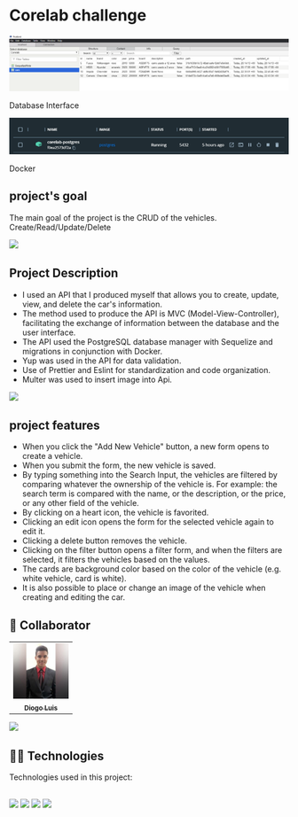 <h1>Corelab challenge</h1>

<img src="./src/assets/databaseInterface.png"  width="600px" alt="databaseInterface">

<p>Database Interface</p>

<img src="./src/assets/Docker.png"  width="600px" 
alt="Project-Video">

<p>Docker</p>

<h2>project's goal</h2> 

The main goal of the project is the CRUD of the vehicles. Create/Read/Update/Delete

<a href="https://www.youtube.com/watch?v=qFLhGq0060w" target="_blank"  ><img src="https://user-images.githubusercontent.com/73097560/115834477-dbab4500-a447-11eb-908a-139a6edaec5c.gif"></a>

<h2>Project Description</h2>

<ul>

<li>I used an API that I produced myself that allows you to create, update, view, and delete the car's information.</li>

<li>The method used to produce the API is MVC (Model-View-Controller), facilitating the exchange of information between the database and the user interface.</li>

<li>The API used the PostgreSQL database manager with Sequelize and migrations in conjunction with Docker.</li>

<li>Yup was used in the API for data validation.</li>

<li>Use of Prettier and Eslint for standardization and code organization.</li>


<li>Multer was used to insert image into Api.</li>

</ul>

<a href="https://www.youtube.com/watch?v=qFLhGq0060w" target="_blank"  ><img src="https://user-images.githubusercontent.com/73097560/115834477-dbab4500-a447-11eb-908a-139a6edaec5c.gif"></a>


<h2>project features</h2> 

<ul>

<li>When you click the "Add New Vehicle" button, a new form opens to create a vehicle.</li>

<li>When you submit the form, the new vehicle is saved. </li>

<li>By typing something into the Search Input, the vehicles are filtered by comparing whatever the ownership of the vehicle is. For example: the search term is compared with the name, or the description, or the price, or any other field of the vehicle.</li>

<li>By clicking on a heart icon, the vehicle is favorited. </li>

<li>Clicking an edit icon opens the form for the selected vehicle again to edit it.</li>

<li>Clicking a delete button removes the vehicle. </li>

<li>Clicking on the filter button opens a filter form, and when the filters are selected, it filters the vehicles based on the values. </li>

<li>The cards are background color based on the color of the vehicle (e.g. white vehicle, card is white).</li>

<li>It is also possible to place or change an image of the vehicle when creating and editing the car.</li>

</ul>


<h2>🤝 Collaborator </h2> 
<table>
  <tr>
    <td align="center">
      <a href="#">
      <img src="./src/assets//Perfil.jpg"  width="100px;" alt="Foto do Diogo Luis no GitHub">
      <br>
        <sub>
          <b>Diogo Luis</b>
        </sub>
      </a>
    </td>
  </tr>
</table>




<a href="https://www.youtube.com/watch?v=qFLhGq0060w" target="_blank"  ><img src="https://user-images.githubusercontent.com/73097560/115834477-dbab4500-a447-11eb-908a-139a6edaec5c.gif"></a>




<h2> 👨‍💻 Technologies </h2>

Technologies used in this project:

<br>

<img src="https://img.shields.io/badge/JavaScript-F7DF1E?style=for-the-badge&logo=javascript&logoColor=black" />
<img src="https://img.shields.io/badge/Express.js-404D59?style=for-the-badge&logo=express&logoColor=white" />
<img src="https://img.shields.io/badge/Docker-2496ED?style=for-the-badge&logo=docker&logoColor=white" />
<img src="https://img.shields.io/badge/PostgreSQL-316192?style=for-the-badge&logo=postgresql&logoColor=white" />




